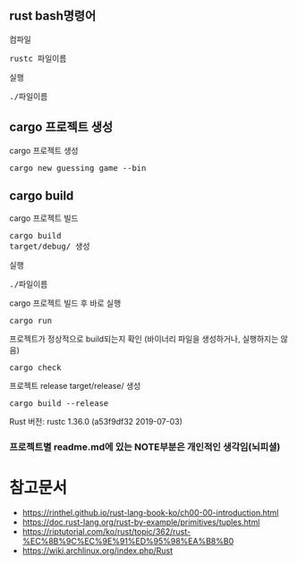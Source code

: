 ## rust bash명령어
컴파일
<pre>
rustc 파일이름
</pre>
실행
<pre>
./파일이름
</pre>

## cargo 프로젝트 생성
cargo 프로젝트 생성
<pre>
cargo new guessing_game --bin
</pre>

## cargo build
cargo 프로젝트 빌드
<pre>
cargo build
target/debug/ 생성
</pre>
실행
<pre>
./파일이름
</pre>
cargo 프로젝트 빌드 후 바로 실행
<pre>
cargo run
</pre>
프로젝트가 정상적으로 build되는지 확인 (바이너리 파일을 생성하거나, 실행하지는 않음)
<pre>
cargo check
</pre>
프로젝트 release
target/release/ 생성
<pre>
cargo build --release
</pre>

Rust 버전: rustc 1.36.0 (a53f9df32 2019-07-03)

### 프로젝트별 readme.md에 있는 NOTE부분은 개인적인 생각임(뇌피셜)

# 참고문서 
* https://rinthel.github.io/rust-lang-book-ko/ch00-00-introduction.html
* https://doc.rust-lang.org/rust-by-example/primitives/tuples.html
* https://riptutorial.com/ko/rust/topic/362/rust-%EC%8B%9C%EC%9E%91%ED%95%98%EA%B8%B0
* https://wiki.archlinux.org/index.php/Rust

